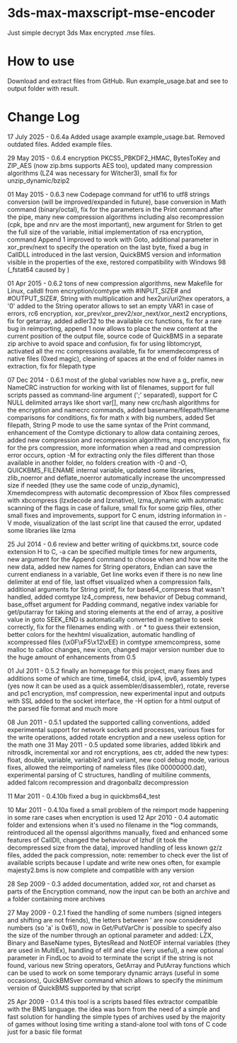 # 3ds-max-maxscript-mse-encoder
Just simple decrypt 3ds Max encrypted .mse files.

# How to use
Download and extract files from GitHub. Run example_usage.bat and see to output folder with result.

# Change Log
17 July 2025 - 0.6.4a   Added usage axample example_usage.bat. Removed outdated files. Added example files.

29 May 2015 - 0.6.4     encryption PKCS5_PBKDF2_HMAC, BytesToKey and ZIP_AES (now zip.bms supports AES too), updated many compression algorithms (LZ4 was necessary for Witcher3), small fix for unzip_dynamic/bzip2

01 May 2015 - 0.6.3     new Codepage command for utf16 to utf8 strings conversion (will be improved/expanded in future), base conversion in Math command (binary/octal), fix for the parameters in the Print command after the pipe, many new compression algorithms including also recompression (cpk, bpe and nrv are the most important), new argument for Strlen to get the full size of the variable, initial implementation of rsa encryption, command Append 1 improved to work with Goto, additional parameter in xor_prev/next to specify the operation on the last byte, fixed a bug in CallDLL introduced in the last version, QuickBMS version and information visible in the properties of the exe, restored compatibility with Windows 98 (_fstat64 caused by <iostream>)

01 Apr 2015 - 0.6.2     tons of new compression algorithms, new Makefile for Linux, calldll from encryption/comtype with #INPUT_SIZE# and #OUTPUT_SIZE#, String with multiplication and hex2uri/uri2hex operators, a '0' added to the String operator allows to set an empty VAR1 in case of errors, rc6 encryption, xor_prev/xor_prev2/xor_next/xor_next2 encryptions, fix for getarray, added adler32 to the available crc functions, fix for a rare bug in reimporting, append 1 now allows to place the new content at the current position of the output file, source code of QuickBMS in a separate zip archive to avoid space and confusion, fix for using libtomcrypt, activated all the rnc compressions available, fix for xmemdecompress of native files (0xed magic), cleaning of spaces at the end of folder names in extraction, fix for filepath type

07 Dec 2014 - 0.6.1     most of the global variables now have a g_ prefix, new NameCRC instruction for working with list of filenames, support for full scripts passed as command-line argument (';' separated), support for C NULL delimited arrays like short var[], many new crc/hash algorithms for the encryption and namecrc commands, added basename/filepath/filename comparisons for conditions, fix for math x with big numbers, added Set filepath, String P mode to use the same syntax of the Print command, enhancement of the Comtype dictionary to allow data containing zeroes, added new compression and recompression algorithms, mpq encryption, fix for the prs compression, more information when a read and compression error occurs, option -M for extracting only the files different than those available in another folder, no folders creation with -0 and -O, QUICKBMS_FILENAME internal variable, updated some libraries, zlib_noerror and deflate_noerror automatically increase the uncompressed size if needed (they use the same code of unzip_dynamic), Xmemdecompress with automatic decompression of Xbox files compressed with xbcompress (lzxdecode and lzxnative), lzma_dynamic with automatic scanning of the flags in case of failure, small fix for some gzip files, other small fixes and improvements, support for C enum, idstring information in -V mode, visualization of the last script line that caused the error, updated some libraries like lzma

25 Jul 2014 - 0.6       review and better writing of quickbms.txt, source code extension H to C, -a can be specified multiple times for new arguments, new argument for the Append command to choose when and how write the new data, added new names for String operators, Endian can save the current endianess in a variable, Get line works even if there is no new line delimiter at end of file, last offset visualized when a compression fails, additional arguments for String printf, fix for base64_compress that wasn't handled, added comtype lz4_compress, new behavior of Debug command, base_offset argument for Padding command, negative index variable for get/putarray for taking and storing elements at the end of array, a positive value in goto SEEK_END is automatically converted in negative to seek correctly, fix for the filenames ending with . or * to guess their extension, better colors for the hexhtml visualization, automatic handling of xcompressed files (\x0F\xF5\x12\xEE) in comtype xmemcompress, some malloc to calloc changes, new icon, changed major version number due to the huge amount of enhancements from 0.5

01 Jul 2011 - 0.5.2     finally an homepage for this project, many fixes and additions some of which are time, time64, clsid, ipv4, ipv6, assembly types (yes now it can be used as a quick assembler/disassembler), rotate, reverse and pc1 encryption, msf compression, new experimental input and outputs with SSL added to the socket interface, the -H option for a html output of the parsed file format and much more

08 Jun 2011 - 0.5.1     updated the supported calling conventions, added experimental support for network sockets and processes, various fixes for the write operations, added rotate encryption and a new useless option for the math one
31 May 2011 - 0.5       updated some libraries, added libkirk and nitrosdk, incremental xor and rot encryptions, aes ctr, added the new types: float, double, variable, variable2 and variant, new cool debug mode, various fixes, allowed the reimporting of nameless files (like 00000000.dat), experimental parsing of C structures, handling of multiline comments, added falcom recompression and dragonballz decompression

11 Mar 2011 - 0.4.10b   fixed a bug in quickbms64_test

10 Mar 2011 - 0.4.10a   fixed a small problem of the reimport mode happening in some rare cases when encryption is used
12 Apr 2010 - 0.4       automatic folder and extensions when it's used no filename in the *log commands, reintroduced all the openssl algorithms manually, fixed and enhanced some features of CallDll, changed the behaviour of lzhuf (it took the decompressed size from the data), improved handling of less known gz/z files, added the pack compression, note: remember to check ever the list of available scripts because I update and write new ones often, for example majesty2.bms is now complete and compatible with any version


28 Sep 2009 - 0.3       added documentation, added xor, rot and charset as parts of the Encryption command, now the input can be both an archive and a folder containing more archives

27 May 2009 - 0.2.1     fixed the handling of some numbers (signed integers and shifting are not friends), the letters between ' are now considered numbers (so 'a' is 0x61), now in Get/PutVarChr is possible to specify also the size of the number through an optional parameter and added: LZX, Binary and BaseName types, BytesRead and NotEOF internal variables (they are used in MultiEx), handling of elif and else (very useful), a new optional parameter in FindLoc to avoid to terminate the script if the string is not found, various new String operators, GetArray and PutArray functions which can be used to work on some temporary dynamic arrays (useful in some occasions), QuickBMSver command which allows to specify the minimum version of QuickBMS supported by that script

25 Apr 2009 - 0.1.4     this tool is a scripts based files extractor compatible with the BMS language. the idea was born from the need of a simple and fast solution for handling the simple types of archives used by the majority of games without losing time writing a stand-alone tool with tons of C code just for a basic file format
